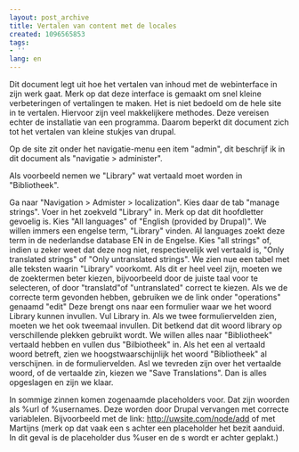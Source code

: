 ```yaml
---
layout: post_archive
title: Vertalen van content met de locales
created: 1096565853
tags:
- ''
lang: en
---
```

Dit document legt uit hoe het vertalen van inhoud met de webinterface in zijn werk gaat. 
Merk op dat deze interface is gemaakt om snel kleine verbeteringen of vertalingen te maken. Het is niet bedoeld om de hele site in te vertalen. Hiervoor zijn veel makkelijkere methodes. Deze vereisen echter de installatie van een programma. Daarom beperkt dit document zich tot het vertalen van kleine stukjes van drupal. 


Op de site zit onder het navigatie-menu een item "admin", dit beschrijf ik in dit document als "navigatie > administer".

Als voorbeeld nemen we "Library" wat vertaald moet worden in "Bibliotheek".

Ga naar "Navigation > Admister > localization".
Kies daar de tab "manage strings".
Voer in het zoekveld "Library" in. Merk op dat dit hoofdletter gevoelig is.
Kies "All languages" of "English (provided by Drupal)". We willen immers een engelse term, "Library" vinden. Al languages zoekt deze term in de nederlandse database EN in de Engelse.
Kies "all strings" of, indien u zeker weet dat deze nog niet, respectievelijk wel vertaald is, "Only translated strings" of "Only untranslated strings".
We zien nue een tabel met alle teksten waarin "Library" voorkomt. Als dit er heel veel zijn, moeten we de zoektermen beter kiezen, bijvoorbeeld door de juiste taal voor te selecteren, of door "translatd"of "untranslated" correct te kiezen.
Als we de correcte term gevonden hebben, gebruiken we de link onder "operations" genaamd "edit"
Deze brengt ons naar een formulier waar we het woord Library kunnen invullen. 
Vul Library in. Als we twee formuliervelden zien, moeten we het ook tweemaal invullen. Dit betkend dat dit woord library op verschillende plekken gebruikt wordt. We willen alles naar "Bibliotheek" vertaald hebben en vullen dus "Bilbiotheek" in. 
Als het een al vertaald woord betreft, zien we hoogstwaarschijnlijk het woord "Bibliotheek" al verschijnen. in de formuliervelden.
Asl we tevreden zijn over het vertaalde woord, of de vertaalde zin, kiezen we "Save Translations". Dan is alles opgeslagen en zijn we klaar.

In sommige zinnen komen zogenaamde placeholders voor. Dat zijn woorden als %url of %usernames. Deze worden door Drupal vervangen met correcte variablelen. Bijvoorbeeld met de link: http://uwsite.com/node/add of met Martijns (merk op dat vaak een s achter een placeholder het bezit aanduid. In dit geval is de placeholder dus %user en de s wordt er achter geplakt.)



